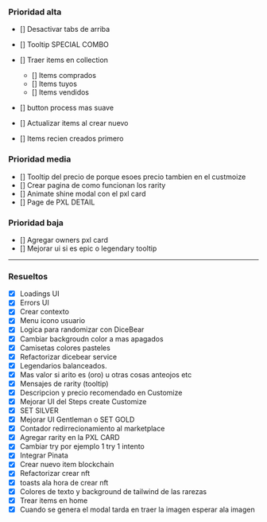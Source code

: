 ### Prioridad alta

- [] Desactivar tabs de arriba
- [] Tooltip SPECIAL COMBO

- [] Traer items en collection

  - [] Items comprados
  - [] Items tuyos
  - [] Items vendidos

- [] button process mas suave
- [] Actualizar items al crear nuevo
- [] Items recien creados primero

### Prioridad media

- [] Tooltip del precio de porque esoes precio tambien en el custmoize
- [] Crear pagina de como funcionan los rarity
- [] Animate shine modal con el pxl card
- [] Page de PXL DETAIL

### Prioridad baja

- [] Agregar owners pxl card
- [] Mejorar ui si es epic o legendary tooltip

---

### Resueltos

- [x] Loadings UI
- [x] Errors UI
- [x] Crear contexto
- [x] Menu icono usuario
- [x] Logica para randomizar con DiceBear
- [x] Cambiar backgroudn color a mas apagados
- [x] Camisetas colores pasteles
- [x] Refactorizar dicebear service
- [x] Legendarios balanceados.
- [x] Mas valor si arito es (oro) u otras cosas anteojos etc
- [x] Mensajes de rarity (tooltip)
- [x] Descripcion y precio recomendado en Customize
- [x] Mejorar UI del Steps create Customize
- [x] SET SILVER
- [x] Mejorar UI Gentleman o SET GOLD
- [x] Contador redirrecionamiento al marketplace
- [x] Agregar rarity en la PXL CARD
- [x] Cambiar try por ejemplo 1 try 1 intento
- [x] Integrar Pinata
- [x] Crear nuevo item blockchain
- [x] Refactorizar crear nft
- [x] toasts ala hora de crear nft
- [x] Colores de texto y background de tailwind de las rarezas
- [x] Trear items en home
- [x] Cuando se genera el modal tarda en traer la imagen esperar ala imagen
